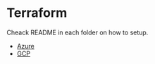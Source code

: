 # Terraform

Cheack README in each folder on how to setup.

- [Azure](azure/README.md)
- [GCP](gcp/README.md)
